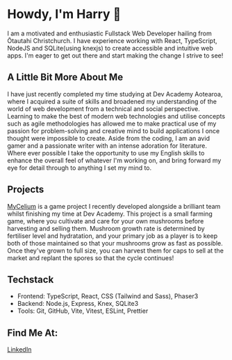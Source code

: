 # Howdy, I'm Harry 👋
I am a motivated and enthusiastic Fullstack Web Developer hailing from Ōtautahi Christchurch. I have experience working with React, TypeScript, NodeJS and SQLite(using knexjs) to create accessible and intuitive web apps. I'm eager to get out there and start making the change I strive to see!
## A Little Bit More About Me
I have just recently completed my time studying at Dev Academy Aotearoa, where I acquired a suite of skills and broadened my understanding of the world of web development from a technical and social perspective. Learning to make the best of modern web technologies and utilise concepts such as agile methodologies has allowed me to make practical use of my passion for problem-solving and creative mind to build applications I once thought were impossible to create. Aside from the coding, I am an avid gamer and a passionate writer with an intense adoration for literature. Where ever possible I take the opportunity to use my English skills to enhance the overall feel of whatever I'm working on, and bring forward my eye for detail through to anything I set my mind to.
## Projects
[MyCelium](https://my-celium.devacademy.nz/ "Deployed Mycellium Page") is a game project I recently developed alongside a brilliant team whilst finishing my time at Dev Academy. This project is a small farming game, where you cultivate and care for your own mushrooms before harvesting and selling them. Mushroom growth rate is determined by fertiliser level and hydratation, and your primary job as a player is to keep both of those maintained so that your mushrooms grow as fast as possible. Once they've grown to full size, you can harvest them for caps to sell at the market and replant the spores so that the cycle continues!
## Techstack
- Frontend: TypeScript, React, CSS (Tailwind and Sass), Phaser3
- Backend: Node.js, Express, Knex, SQLite3
- Tools: Git, GitHub, Vite, Vitest, ESLint, Prettier 
## Find Me At:
[LinkedIn](https://www.linkedin.com/in/harry-walsh303/)
<!--


- 🔭 I’m currently working on ...
- 🌱 I’m currently learning ...
- 👯 I’m looking to collaborate on ...
- 🤔 I’m looking for help with ...
- 💬 Ask me about ...
- 📫 How to reach me: ...
- 😄 Pronouns: ...
- ⚡ Fun fact: ...
-->
